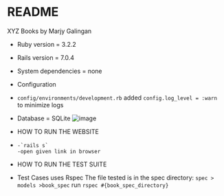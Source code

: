 # README
XYZ Books by Marjy Galingan

* Ruby version = 3.2.2
* Rails version = 7.0.4
* System dependencies = none
* Configuration
* 
    `config/environments/development.rb`
    added `config.log_level = :warn` to minimize logs
* Database = SQLite
  ![image](https://github.com/Alcafam/xyz_books/assets/90877974/08823d75-cc9b-404a-b337-43f62495f8e3)

* HOW TO RUN THE WEBSITE
* 
      -`rails s`
      -open given link in browser
  
* HOW TO RUN THE TEST SUITE
* 
    Test Cases uses Rspec
    The file tested is in the spec directory:
        ```spec > models >book_spec```
    run `rspec #{book_spec_directory}`
